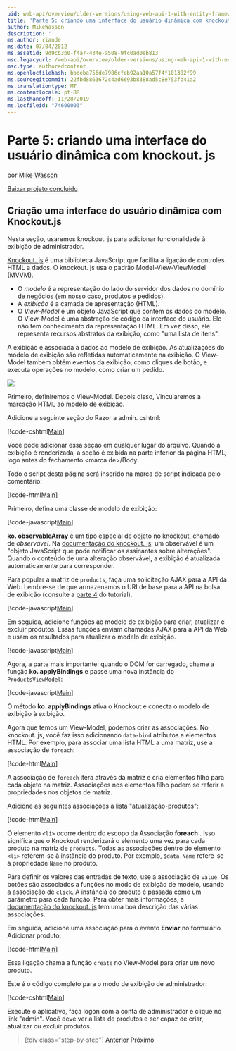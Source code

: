 ```yaml
---
uid: web-api/overview/older-versions/using-web-api-1-with-entity-framework-5/using-web-api-with-entity-framework-part-5
title: 'Parte 5: criando uma interface do usuário dinâmica com knockout. js | Microsoft Docs'
author: MikeWasson
description: ''
ms.author: riande
ms.date: 07/04/2012
ms.assetid: 9d9cb3b0-f4a7-434e-a508-9fc0ad0eb813
msc.legacyurl: /web-api/overview/older-versions/using-web-api-1-with-entity-framework-5/using-web-api-with-entity-framework-part-5
msc.type: authoredcontent
ms.openlocfilehash: bbdeba756de7986cfeb92aa10a57f4f101382f99
ms.sourcegitcommit: 22fbd8863672c4ad6693b8388ad5c8e753fb41a2
ms.translationtype: MT
ms.contentlocale: pt-BR
ms.lasthandoff: 11/28/2019
ms.locfileid: "74600003"
---
```

# <a name="part-5-creating-a-dynamic-ui-with-knockoutjs"></a>Parte 5: criando uma interface do usuário dinâmica com knockout. js

por [Mike Wasson](https://github.com/MikeWasson)

[Baixar projeto concluído](https://code.msdn.microsoft.com/ASP-NET-Web-API-with-afa30545)

## <a name="creating-a-dynamic-ui-with-knockoutjs"></a>Criação uma interface do usuário dinâmica com Knockout.js

Nesta seção, usaremos knockout. js para adicionar funcionalidade à exibição de administrador.

[Knockout. js](http://knockoutjs.com/) é uma biblioteca JavaScript que facilita a ligação de controles HTML a dados. O knockout. js usa o padrão Model-View-ViewModel (MVVM).

- O *modelo* é a representação do lado do servidor dos dados no domínio de negócios (em nosso caso, produtos e pedidos).
- A *exibição* é a camada de apresentação (HTML).
- O *View-Model* é um objeto JavaScript que contém os dados do modelo. O View-Model é uma abstração de código da interface do usuário. Ele não tem conhecimento da representação HTML. Em vez disso, ele representa recursos abstratos da exibição, como "uma lista de itens".

A exibição é associada a dados ao modelo de exibição. As atualizações do modelo de exibição são refletidas automaticamente na exibição. O View-Model também obtém eventos da exibição, como cliques de botão, e executa operações no modelo, como criar um pedido.

![](using-web-api-with-entity-framework-part-5/_static/image1.png)

Primeiro, definiremos o View-Model. Depois disso, Vincularemos a marcação HTML ao modelo de exibição.

Adicione a seguinte seção do Razor a admin. cshtml:

[!code-cshtml[Main](using-web-api-with-entity-framework-part-5/samples/sample1.cshtml)]

Você pode adicionar essa seção em qualquer lugar do arquivo. Quando a exibição é renderizada, a seção é exibida na parte inferior da página HTML, logo antes do fechamento &lt;marca de&gt;/Body.

Todo o script desta página será inserido na marca de script indicada pelo comentário:

[!code-html[Main](using-web-api-with-entity-framework-part-5/samples/sample2.html)]

Primeiro, defina uma classe de modelo de exibição:

[!code-javascript[Main](using-web-api-with-entity-framework-part-5/samples/sample3.js)]

**ko. observableArray** é um tipo especial de objeto no knockout, chamado de *observável*. Na [documentação do knockout. js](http://knockoutjs.com/documentation/observables.html): um observável é um "objeto JavaScript que pode notificar os assinantes sobre alterações". Quando o conteúdo de uma alteração observável, a exibição é atualizada automaticamente para corresponder.

Para popular a matriz de `products`, faça uma solicitação AJAX para a API da Web. Lembre-se de que armazenamos o URI de base para a API na bolsa de exibição (consulte a [parte 4](using-web-api-with-entity-framework-part-4.md) do tutorial).

[!code-javascript[Main](using-web-api-with-entity-framework-part-5/samples/sample4.js?highlight=5)]

Em seguida, adicione funções ao modelo de exibição para criar, atualizar e excluir produtos. Essas funções enviam chamadas AJAX para a API da Web e usam os resultados para atualizar o modelo de exibição.

[!code-javascript[Main](using-web-api-with-entity-framework-part-5/samples/sample5.js?highlight=7)]

Agora, a parte mais importante: quando o DOM for carregado, chame a função **ko. applyBindings** e passe uma nova instância do `ProductsViewModel`:

[!code-javascript[Main](using-web-api-with-entity-framework-part-5/samples/sample6.js)]

O método **ko. applyBindings** ativa o Knockout e conecta o modelo de exibição à exibição.

Agora que temos um View-Model, podemos criar as associações. No knockout. js, você faz isso adicionando `data-bind` atributos a elementos HTML. Por exemplo, para associar uma lista HTML a uma matriz, use a associação de `foreach`:

[!code-html[Main](using-web-api-with-entity-framework-part-5/samples/sample7.html?highlight=1)]

A associação de `foreach` itera através da matriz e cria elementos filho para cada objeto na matriz. Associações nos elementos filho podem se referir a propriedades nos objetos de matriz.

Adicione as seguintes associações à lista "atualização-produtos":

[!code-html[Main](using-web-api-with-entity-framework-part-5/samples/sample8.html)]

O elemento `<li>` ocorre dentro do escopo da Associação **foreach** . Isso significa que o Knockout renderizará o elemento uma vez para cada produto na matriz de `products`. Todas as associações dentro do elemento `<li>` referem-se à instância do produto. Por exemplo, `$data.Name` refere-se à propriedade `Name` no produto.

Para definir os valores das entradas de texto, use a associação de `value`. Os botões são associados a funções no modo de exibição de modelo, usando a associação de `click`. A instância do produto é passada como um parâmetro para cada função. Para obter mais informações, a [documentação do knockout. js](http://knockoutjs.com/documentation/observables.html) tem uma boa descrição das várias associações.

Em seguida, adicione uma associação para o evento **Enviar** no formulário Adicionar produto:

[!code-html[Main](using-web-api-with-entity-framework-part-5/samples/sample9.html)]

Essa ligação chama a função `create` no View-Model para criar um novo produto.

Este é o código completo para o modo de exibição de administrador:

[!code-cshtml[Main](using-web-api-with-entity-framework-part-5/samples/sample10.cshtml)]

Execute o aplicativo, faça logon com a conta de administrador e clique no link "admin". Você deve ver a lista de produtos e ser capaz de criar, atualizar ou excluir produtos.

> [!div class="step-by-step"]
> [Anterior](using-web-api-with-entity-framework-part-4.md)
> [Próximo](using-web-api-with-entity-framework-part-6.md)
